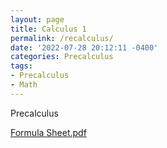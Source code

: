 ```yaml
---
layout: page
title: Calculus 1 
permalink: /recalculus/
date: '2022-07-28 20:12:11 -0400'
categories: Precalculus
tags:
- Precalculus
- Math
---
```



Precalculus


[Formula Sheet.pdf](https://github.com/avipars/CS-Resources/files/8949180/Precalculus.Formula.Sheet.pdf)
